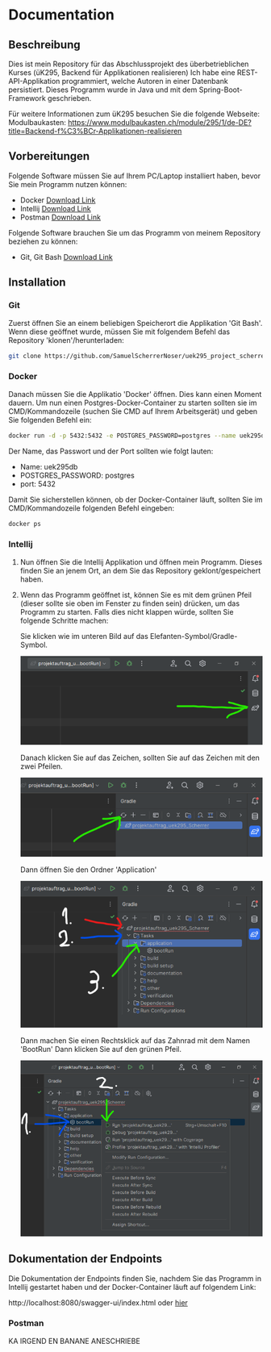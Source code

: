 # Documentation

## Beschreibung

Dies ist mein Repository für das Abschlussprojekt des überbetrieblichen Kurses (üK295, Backend für Applikationen realisieren)
Ich habe eine REST-API-Applikation programmiert, welche Autoren in einer Datenbank persistiert. Dieses Programm wurde in Java und mit dem Spring-Boot-Framework geschrieben.

Für weitere Informationen zum üK295 besuchen Sie die folgende Webseite:
Modulbaukasten: https://www.modulbaukasten.ch/module/295/1/de-DE?title=Backend-f%C3%BCr-Applikationen-realisieren


## Vorbereitungen

Folgende Software müssen Sie auf Ihrem PC/Laptop installiert haben, bevor Sie mein Programm nutzen können:  
- Docker [Download Link](https://docs.docker.com/get-docker/)
- Intellij [Download Link](https://www.jetbrains.com/idea/)
- Postman [Download Link](https://www.postman.com/downloads/)

Folgende Software brauchen Sie um das Programm von meinem Repository beziehen zu können:
- Git, Git Bash [Download Link](https://git-scm.com/downloads)


## Installation

### Git

Zuerst öffnen Sie an einem beliebigen Speicherort die Applikation 'Git Bash'. 
Wenn diese geöffnet wurde, müssen Sie mit folgendem Befehl das Repository 'klonen'/herunterladen:

```bash
git clone https://github.com/SamuelScherrerNoser/uek295_project_scherrer.git
```

### Docker

Danach müssen Sie die Applikatio 'Docker' öffnen. Dies kann einen Moment dauern. 
Um nun einen Postgres-Docker-Container zu starten sollten sie im CMD/Kommandozeile (suchen Sie CMD auf Ihrem Arbeitsgerät) 
und geben Sie folgenden Befehl ein:

```bash
docker run -d -p 5432:5432 -e POSTGRES_PASSWORD=postgres --name uek295db postgres
```

Der Name, das Passwort und der Port sollten wie folgt lauten:
- Name: uek295db
- POSTGRES_PASSWORD: postgres
- port: 5432

Damit Sie sicherstellen können, ob der Docker-Container läuft, sollten Sie im CMD/Kommandozeile folgenden Befehl eingeben:

```bash
docker ps
```

### Intellij

1. Nun öffnen Sie die Intellij Applikation und öffnen mein Programm. 
Dieses finden Sie an jenem Ort, an dem Sie das Repository geklont/gespeichert haben.
2. Wenn das Programm geöffnet ist, können Sie es mit dem grünen Pfeil (dieser sollte sie oben im Fenster zu finden sein) drücken, um das Programm zu starten. 
Falls dies nicht klappen würde, sollten Sie folgende Schritte machen:

    Sie klicken wie im unteren Bild auf das Elefanten-Symbol/Gradle-Symbol. 

    ![image1](images_for_readme/img1_klicken_auf_Gradle_Symbol.png)

    Danach klicken Sie auf das Zeichen, sollten Sie auf das Zeichen mit den zwei Pfeilen.

    ![image2](images_for_readme/img2_klicken_auf_zwei_Pfeile.png)

    Dann öffnen Sie den Ordner 'Application'

    ![image3](images_for_readme/img3_oeffnen_application_ordner.png)

    Dann machen Sie einen Rechtsklick auf das Zahnrad mit dem Namen 'BootRun'
    Dann klicken Sie auf den grünen Pfeil.

    ![image4](images_for_readme/img4_rechtsklick_auf_bootRun_und_klick_auf_Run.png)


## Dokumentation der Endpoints

Die Dokumentation der Endpoints finden Sie, nachdem Sie das Programm in Intellij gestartet haben und der Docker-Container läuft auf folgendem Link:

http://localhost:8080/swagger-ui/index.html oder [hier](http://localhost:8080/swagger-ui/index.html)

### Postman

KA IRGEND EN BANANE ANESCHRIEBE